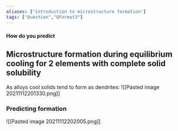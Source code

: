 ```yaml
---
aliases: ["introduction to microstructure formation"]
tags: ["Question","QFormat3"]
---
```


#### How do you predict
## Microstructure formation during equilibrium cooling for 2 elements with complete solid solubility
As alloys cool solids tend to form as dendrites:
![[Pasted image 20211112201330.png]]

### Predicting formation 
![[Pasted image 20211112202005.png]]

